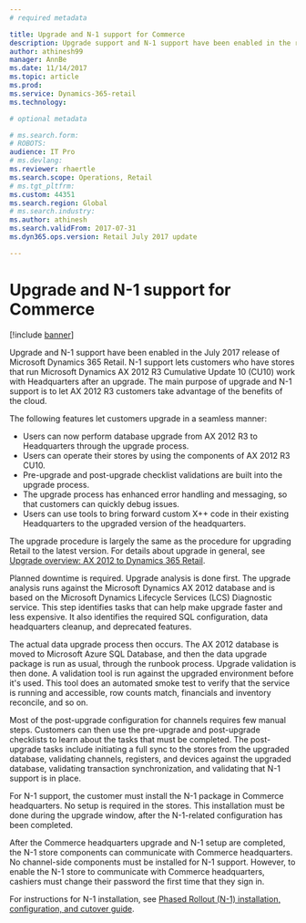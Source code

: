 ```yaml
---
# required metadata

title: Upgrade and N-1 support for Commerce
description: Upgrade support and N-1 support have been enabled in the release of Dynamics 365 Commerce. N-1 support lets customers who have stores that run AX 2012 R3 CU10 work with Dynamics 365 Commerce headquarters after an upgrade. 
author: athinesh99
manager: AnnBe
ms.date: 11/14/2017
ms.topic: article
ms.prod: 
ms.service: Dynamics-365-retail
ms.technology: 

# optional metadata

# ms.search.form: 
# ROBOTS: 
audience: IT Pro
# ms.devlang: 
ms.reviewer: rhaertle
ms.search.scope: Operations, Retail
# ms.tgt_pltfrm: 
ms.custom: 44351
ms.search.region: Global
# ms.search.industry: 
ms.author: athinesh
ms.search.validFrom: 2017-07-31
ms.dyn365.ops.version: Retail July 2017 update

---
```


# Upgrade and N-1 support for Commerce

[!include [banner](../../includes/banner.md)]

Upgrade and N-1 support have been enabled in the July 2017 release of Microsoft Dynamics 365 Retail. N-1 support lets customers who have stores that run Microsoft Dynamics AX 2012 R3 Cumulative Update 10 (CU10) work with Headquarters after an upgrade. The main purpose of upgrade and N-1 support is to let AX 2012 R3 customers take advantage of the benefits of the cloud.

The following features let customers upgrade in a seamless manner:

- Users can now perform database upgrade from AX 2012 R3 to Headquarters through the upgrade process.
- Users can operate their stores by using the components of AX 2012 R3 CU10.
- Pre-upgrade and post-upgrade checklist validations are built into the upgrade process.
- The upgrade process has enhanced error handling and messaging, so that customers can quickly debug issues.
- Users can use tools to bring forward custom X++ code in their existing Headquarters to the upgraded version of the headquarters.

The upgrade procedure is largely the same as the procedure for upgrading Retail to the latest version. For details about upgrade in general, see [Upgrade overview: AX 2012 to Dynamics 365 Retail](../../dev-itpro/migration-upgrade/upgrade-overview-2012.md).

Planned downtime is required. Upgrade analysis is done first. The upgrade analysis runs against the Microsoft Dynamics AX 2012 database and is based on the Microsoft Dynamics Lifecycle Services (LCS) Diagnostic service. This step identifies tasks that can help make upgrade faster and less expensive. It also identifies the required SQL configuration, data headquarters cleanup, and deprecated features.
  
The actual data upgrade process then occurs. The AX 2012 database is moved to Microsoft Azure SQL Database, and then the data upgrade package is run as usual, through the runbook process. Upgrade validation is then done. A validation tool is run against the upgraded environment before it's used. This tool does an automated smoke test to verify that the service is running and accessible, row counts match, financials and inventory reconcile, and so on.
 
Most of the post-upgrade configuration for channels requires few manual steps. Customers can then use the pre-upgrade and post-upgrade checklists to learn about the tasks that must be completed. The post-upgrade tasks include initiating a full sync to the stores from the upgraded database, validating channels, registers, and devices against the upgraded database, validating transaction synchronization, and validating that N-1 support is in place.
 
For N-1 support, the customer must install the N-1 package in Commerce headquarters. No setup is required in the stores. This installation must be done during the upgrade window, after the N-1-related configuration has been completed.

After the Commerce headquarters upgrade and N-1 setup are completed, the N-1 store components can communicate with Commerce headquarters. No channel-side components must be installed for N-1 support. However, to enable the N-1 store to communicate with Commerce headquarters, cashiers must change their password the first time that they sign in.
 
For instructions for N-1 installation, see [Phased Rollout (N-1) installation, configuration, and cutover guide](n-1-installation-configuration.md).
